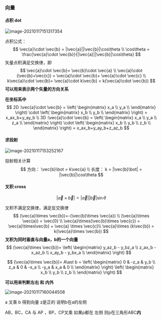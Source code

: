### 向量

#### 点积 dot

![image-20210117151317354](F:\GitHub\_MyGitHub\Study-Note\Study\Game101\image-20210117151317354.png)

点积公式：
$$
\vec{a}\cdot \vec{b} = |\vec{a}||\vec{b}|\cos\theta \\
\cos\theta = \frac{\vec{a}\cdot \vec{b}}{|\vec{a}||\vec{b}|\cos\theta}
$$
矢量点积满足交换律，即
$$
\vec{a}\cdot \vec{b}= \vec{b}\cdot \vec{a} \\
\vec{a}\cdot (\vec{b}+\vec{c}) = \vec{a}\cdot \vec{b}+ \vec{a}\cdot \vec{c} \\
k\vec{a}\cdot \vec{b}= \vec{a}\cdot k\vec{b} = k(\vec{a}\cdot \vec{b})
$$
**可以用来表示两个矢量的方向关系**

**在坐标系中**
$$
2D :\vec{a}\cdot \vec{b} = 
 \left(
 \begin{matrix}
   x_a \\
   y_a \\
  \end{matrix}
  \right) \cdot  
  \left(
 \begin{matrix}
   x_b \\
   y_b \\
  \end{matrix}
  \right) = x_ax_b+y_ay_b \\
  3D :\vec{a}\cdot \vec{b} = 
 \left(
 \begin{matrix}
   x_a \\
   y_a \\
   z_a \\
  \end{matrix}
  \right) \cdot  
  \left(
 \begin{matrix}
   x_b \\
   y_b \\
   z_b \\
  \end{matrix}
  \right) = x_ax_b+y_ay_b+z_az_b
$$

#### 求投射

![image-20210117153252167](F:\GitHub\_MyGitHub\Study-Note\Study\Game101\image-20210117153252167.png)

投射相关计算
$$
方向： \vec{b}\bot = k\vec{a} \\
长度： k = |\vec{b}\bot| = |\vec{b}|\cos\theta
$$

#### 叉积 cross

$$
|\vec{a} \times \vec{b}| = |\vec{a}||\vec{b}|\sin\theta
$$

叉积不满足交换律，满足反交换律
$$
(\vec{a}\times \vec{b})=-(\vec{b}\times \vec{a}) \\
(\vec{a}\times \vec{a}) = \vec{0} \\
\vec{a}\times(\vec{b}\times \vec{c}) =  \vec{a}\times\vec{b} + \vec{a} \times \vec{c}\\
\vec{a}\times (k\vec{b}) = k(\vec{a}\times \vec{b})
$$
**叉积为同时垂直与向量a，b的一个向量**
$$
(\vec{a}\times \vec{b})=
 \left(
 \begin{matrix}
   y_az_b - y_bz_a \\
   z_ax_b - x_az_b \\
   x_ay_b - y_bx_a \\
  \end{matrix}
  \right)
$$

$$
(\vec{a}\times \vec{b})= A\ast b = 
\left(
 \begin{matrix}
   0 & -z_a & y_b \\
   z_a & 0 & -x_a \\
   -y_a & x_a & 0 \\
  \end{matrix}
  \right)
  \left(
   \begin{matrix}
   x_b \\
   y_b \\
   z_b \\
  \end{matrix}
  \right)
$$

**可以用来判断左右 和 内外**

![image-20210117160044508](F:\GitHub\_MyGitHub\Study-Note\Study\Game101\image-20210117160044508.png)

a 叉乘 b 得到向量 z是正的 说明b在a的左侧

AB，BC，CA 与 AP ，BP，CP叉乘 如果p都在 左侧 则p在三角形ABC**内**
